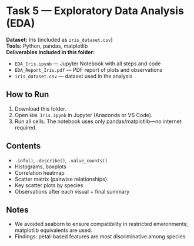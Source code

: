 # Task 5 — Exploratory Data Analysis (EDA)

**Dataset:** Iris (included as `iris_dataset.csv`)  
**Tools:** Python, pandas, matplotlib  
**Deliverables included in this folder:**
- `EDA_Iris.ipynb` — Jupyter Notebook with all steps and code
- `EDA_Report_Iris.pdf` — PDF report of plots and observations
- `iris_dataset.csv` — dataset used in the analysis

## How to Run
1. Download this folder.
2. Open `EDA_Iris.ipynb` in Jupyter (Anaconda or VS Code).
3. Run all cells. The notebook uses only pandas/matplotlib—no internet required.

## Contents
- `.info()`, `.describe()`, `.value_counts()`
- Histograms, boxplots
- Correlation heatmap
- Scatter matrix (pairwise relationships)
- Key scatter plots by species
- Observations after each visual + final summary

## Notes
- We avoided seaborn to ensure compatibility in restricted environments; matplotlib equivalents are used.
- Findings: petal-based features are most discriminative among species.